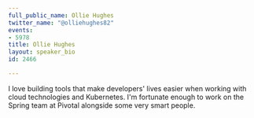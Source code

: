 ```yaml
---
full_public_name: Ollie Hughes
twitter_name: "@olliehughes82"
events:
- 5978
title: Ollie Hughes
layout: speaker_bio
id: 2466

---
```

I love building tools that make developers' lives easier when working with cloud technologies and Kubernetes. I'm fortunate enough to work on the Spring team at Pivotal alongside some very smart people.